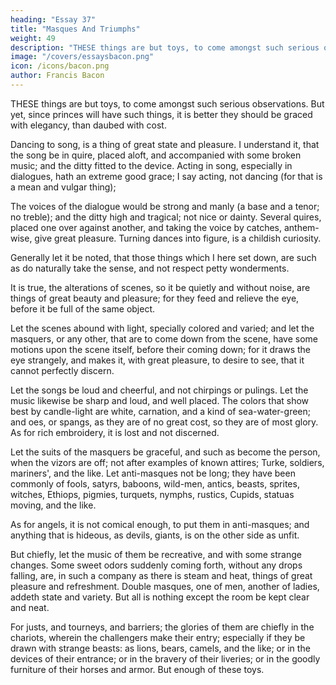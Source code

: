 ```yaml
---
heading: "Essay 37"
title: "Masques And Triumphs"
weight: 49
description: "THESE things are but toys, to come amongst such serious observations. But yet, since princes will have such things, it is better they should be graced with elegancy, than daubed with cost"
image: "/covers/essaysbacon.png"
icon: /icons/bacon.png
author: Francis Bacon
---
```




THESE things are but toys, to come amongst such serious observations. But yet, since princes will have such things, it is better they should be graced with elegancy, than daubed with cost. 

Dancing to song, is a thing of great state and pleasure. I understand it, that the song be in quire, placed aloft, and accompanied with some broken music; and the ditty fitted to the device. Acting in song, especially in dialogues, hath an extreme good grace; I say acting, not dancing (for that is a mean and vulgar thing); 

The voices of the dialogue would be strong and manly (a base and a tenor; no treble); and the ditty high and tragical; not nice or dainty. Several quires, placed one over against another, and taking the voice by catches, anthem-wise, give great pleasure. Turning dances into figure, is a childish curiosity. 

Generally let it be noted, that those things which I here set down, are such as do naturally take the sense, and not respect petty wonderments. 

It is true, the alterations of scenes, so it be quietly and without noise, are things of great beauty and pleasure; for they feed and relieve the eye, before it be full of the same object. 

Let the scenes abound with light, specially colored and varied; and let the masquers, or any other, that are to come down from the scene, have some motions upon the scene itself, before their coming down; for it draws the eye strangely, and makes it, with great pleasure, to desire to see, that it cannot perfectly discern. 

Let the songs be loud and cheerful, and not chirpings or pulings. Let the music likewise be sharp and loud, and well placed. The colors that show best by candle-light are white, carnation, and a kind of sea-water-green; and oes, or spangs, as they are of no great cost, so they are of most glory. As for rich embroidery, it is lost and not discerned. 

Let the suits of the masquers be graceful, and such as become the person, when the vizors are off; not after examples of known attires; Turke, soldiers, mariners', and the like. Let anti-masques not be long; they have been commonly of fools, satyrs, baboons, wild-men, antics, beasts, sprites, witches, Ethiops, pigmies, turquets, nymphs, rustics, Cupids, statuas moving, and the like. 

As for angels, it is not comical enough, to put them in anti-masques; and anything that is hideous, as devils, giants, is on the other side as unfit. 

But chiefly, let the music of them be recreative, and with some strange changes. Some sweet odors suddenly coming forth, without any drops falling, are, in such a company as there is steam and heat, things of great pleasure and refreshment. Double masques, one of men, another of ladies, addeth state and variety. But all is nothing except the room be kept clear and neat.

For justs, and tourneys, and barriers; the glories of them are chiefly in the chariots, wherein the challengers make their entry; especially if they be drawn with strange beasts: as lions, bears, camels, and the like; or in the devices of their entrance; or in the bravery of their liveries; or in the goodly furniture of their horses and armor. But enough of these toys.
